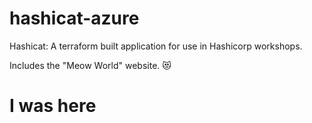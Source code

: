 # hashicat-azure
Hashicat: A terraform built application for use in Hashicorp workshops.

Includes the "Meow World" website. 😻
# I was here